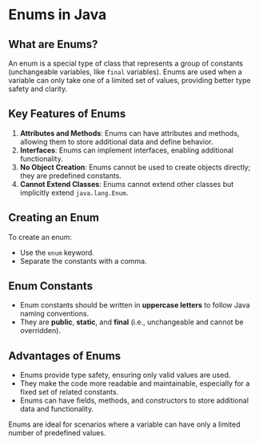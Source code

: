 # Enums in Java

## What are Enums?
An enum is a special type of class that represents a group of constants (unchangeable variables, like `final` variables).
Enums are used when a variable can only take one of a limited set of values, providing better type safety and clarity.

## Key Features of Enums
1. **Attributes and Methods**: Enums can have attributes and methods, allowing them to store additional data and define 
   behavior.
2. **Interfaces**: Enums can implement interfaces, enabling additional functionality.
3. **No Object Creation**: Enums cannot be used to create objects directly; they are predefined constants.
4. **Cannot Extend Classes**: Enums cannot extend other classes but implicitly extend `java.lang.Enum`.

## Creating an Enum
To create an enum:
- Use the `enum` keyword.
- Separate the constants with a comma.

## Enum Constants
- Enum constants should be written in **uppercase letters** to follow Java naming conventions.
- They are **public**, **static**, and **final** (i.e., unchangeable and cannot be overridden).

## Advantages of Enums
- Enums provide type safety, ensuring only valid values are used.
- They make the code more readable and maintainable, especially for a fixed set of related constants.
- Enums can have fields, methods, and constructors to store additional data and functionality.

Enums are ideal for scenarios where a variable can have only a limited number of predefined values.
